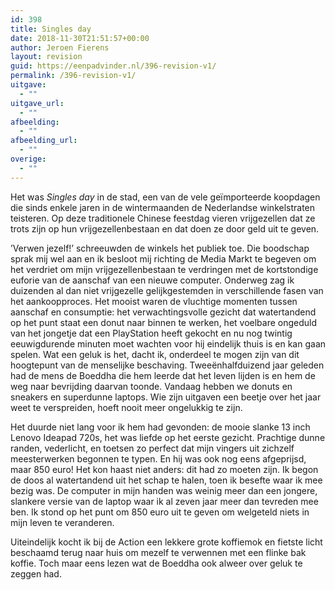 ```yaml
---
id: 398
title: Singles day
date: 2018-11-30T21:51:57+00:00
author: Jeroen Fierens
layout: revision
guid: https://eenpadvinder.nl/396-revision-v1/
permalink: /396-revision-v1/
uitgave:
  - ""
uitgave_url:
  - ""
afbeelding:
  - ""
afbeelding_url:
  - ""
overige:
  - ""
---
```

Het was <em>Singles day</em> in de stad, een van de vele geïmporteerde koopdagen die sinds enkele jaren in de wintermaanden de Nederlandse winkelstraten teisteren. Op deze traditionele Chinese feestdag vieren vrijgezellen dat ze trots zijn op hun vrijgezellenbestaan en dat doen ze door geld uit te geven.

’Verwen jezelf!’ schreeuwden de winkels het publiek toe. Die boodschap sprak mij wel aan en ik besloot mij richting de Media Markt te begeven om het verdriet om mijn vrijgezellenbestaan te verdringen met de kortstondige euforie van de aanschaf van een nieuwe computer. Onderweg zag ik duizenden al dan niet vrijgezelle gelijkgestemden in verschillende fasen van het aankoopproces. Het mooist waren de vluchtige momenten tussen aanschaf en consumptie: het verwachtingsvolle gezicht dat watertandend op het punt staat een donut naar binnen te werken, het voelbare ongeduld van het jongetje dat een PlayStation heeft gekocht en nu nog twintig eeuwigdurende minuten moet wachten voor hij eindelijk thuis is en kan gaan spelen. Wat een geluk is het, dacht ik, onderdeel te mogen zijn van dit hoogtepunt van de menselijke beschaving. Tweeënhalfduizend jaar geleden had de mens de Boeddha die hem leerde dat het leven lijden is en hem de weg naar bevrijding daarvan toonde. Vandaag hebben we donuts en sneakers en superdunne laptops. Wie zijn uitgaven een beetje over het jaar weet te verspreiden, hoeft nooit meer ongelukkig te zijn.

Het duurde niet lang voor ik hem had gevonden: de mooie slanke 13 inch Lenovo Ideapad 720s, het was liefde op het eerste gezicht. Prachtige dunne randen, vederlicht, en toetsen zo perfect dat mijn vingers uit zichzelf meesterwerken begonnen te typen. En hij was ook nog eens afgeprijsd, maar 850 euro! Het kon haast niet anders: dit had zo moeten zijn. Ik begon de doos al watertandend uit het schap te halen, toen ik besefte waar ik mee bezig was. De computer in mijn handen was weinig meer dan een jongere, slankere versie van de laptop waar ik al zeven jaar meer dan tevreden mee ben. Ik stond op het punt om 850 euro uit te geven om welgeteld niets in mijn leven te veranderen.

Uiteindelijk kocht ik bij de Action een lekkere grote koffiemok en fietste licht beschaamd terug naar huis om mezelf te verwennen met een flinke bak koffie. Toch maar eens lezen wat de Boeddha ook alweer over geluk te zeggen had.